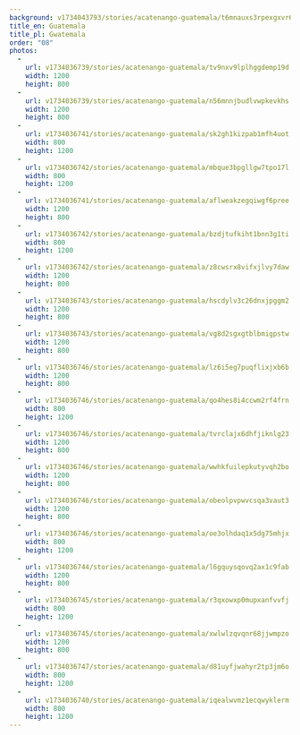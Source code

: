 ```yaml
---
background: v1734043793/stories/acatenango-guatemala/t6mnauxs3rpexgxvr6md.jpg
title_en: Guatemala
title_pl: Gwatemala
order: "08"
photos:
  -
    url: v1734036739/stories/acatenango-guatemala/tv9nxv9lplhggdemp19d.jpg
    width: 1200
    height: 800
  -
    url: v1734036739/stories/acatenango-guatemala/n56mnnjbudlvwpkevkhs.jpg
    width: 1200
    height: 800
  -
    url: v1734036741/stories/acatenango-guatemala/sk2gh1kizpab1mfh4uot.jpg
    width: 800
    height: 1200
  -
    url: v1734036742/stories/acatenango-guatemala/mbque3bpgllgw7tpo17l.jpg
    width: 800
    height: 1200
  -
    url: v1734036741/stories/acatenango-guatemala/aflweakzegqiwgf6pree.jpg
    width: 1200
    height: 800
  -
    url: v1734036742/stories/acatenango-guatemala/bzdjtufkiht1bnn3g1ti.jpg
    width: 800
    height: 1200
  -
    url: v1734036742/stories/acatenango-guatemala/z8cwsrx8vifxjlvy7daw.jpg
    width: 1200
    height: 800
  -
    url: v1734036743/stories/acatenango-guatemala/hscdylv3c26dnxjpggm2.jpg
    width: 1200
    height: 800
  -
    url: v1734036743/stories/acatenango-guatemala/vg8d2sgxgtblbmigpstw.jpg
    width: 1200
    height: 800
  -
    url: v1734036746/stories/acatenango-guatemala/lz6i5eg7puqflixjxb6b.jpg
    width: 1200
    height: 800
  -
    url: v1734036746/stories/acatenango-guatemala/qo4hes8i4ccwm2rf4frn.jpg
    width: 800
    height: 1200
  -
    url: v1734036746/stories/acatenango-guatemala/tvrclajx6dhfjiknlg23.jpg
    width: 1200
    height: 800
  -
    url: v1734036746/stories/acatenango-guatemala/wwhkfuilepkutyvqh2bo.jpg
    width: 1200
    height: 800
  -
    url: v1734036746/stories/acatenango-guatemala/obeolpvpwvcsqa3vaut3.jpg
    width: 1200
    height: 800
  -
    url: v1734036746/stories/acatenango-guatemala/oe3olhdaq1x5dg75mhjx.jpg
    width: 800
    height: 1200
  -
    url: v1734036744/stories/acatenango-guatemala/l6gquysqovq2ax1c9fab.jpg
    width: 1200
    height: 800
  -
    url: v1734036745/stories/acatenango-guatemala/r3qxowxp0mupxanfvvfj.jpg
    width: 800
    height: 1200
  -
    url: v1734036745/stories/acatenango-guatemala/xwlwlzqvqnr68jjwmpzo.jpg
    width: 1200
    height: 800
  -
    url: v1734036747/stories/acatenango-guatemala/d81uyfjwahyr2tp3jm6o.jpg
    width: 800
    height: 1200
  -
    url: v1734036740/stories/acatenango-guatemala/iqealwvmz1ecqwyklerm.jpg
    width: 800
    height: 1200
---
```


